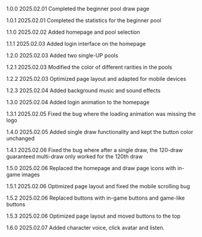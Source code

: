 1.0.0 2025.02.01 Completed the beginner pool draw page

1.0.1 2025.02.01 Completed the statistics for the beginner pool

1.1.0 2025.02.02 Added homepage and pool selection

1.1.1 2025.02.03 Added login interface on the homepage

1.2.0 2025.02.03 Added two single-UP pools

1.2.1 2025.02.03 Modified the color of different rarities in the pools

1.2.2 2025.02.03 Optimized page layout and adapted for mobile devices

1.2.3 2025.02.04 Added background music and sound effects

1.3.0 2025.02.04 Added login animation to the homepage

1.3.1 2025.02.05 Fixed the bug where the loading animation was missing the logo

1.4.0 2025.02.05 Added single draw functionality and kept the button color unchanged

1.4.1 2025.02.06 Fixed the bug where after a single draw, the 120-draw guaranteed multi-draw only worked for the 120th draw

1.5.0 2025.02.06 Replaced the homepage and draw page icons with in-game images

1.5.1 2025.02.06 Optimized page layout and fixed the mobile scrolling bug

1.5.2 2025.02.06 Replaced buttons with in-game buttons and game-like buttons

1.5.3 2025.02.06 Optimized page layout and moved buttons to the top

1.6.0 2025.02.07 Added character voice, click avatar and listen.
